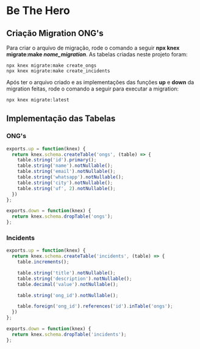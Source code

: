 # Be The Hero

## Criação Migration ONG's

Para criar o arquivo de migração, rode o comando a seguir **npx knex migrate:make *nome_migration***. As tabelas criadas neste projeto foram:

```
npx knex migrate:make create_ongs
npx knex migrate:make create_incidents
```

Após ter o arquivo criado e as implementações das funções **up** e **down** da migration feitas, rode o comando a seguir para executar a migration:

```
npx knex migrate:latest
```

## Implementação das Tabelas

### ONG's

```js
exports.up = function(knex) {
  return knex.schema.createTable('ongs', (table) => {
    table.string('id').primary();
    table.string('name').notNullable();
    table.string('email').notNullable();
    table.string('whatsapp').notNullable();
    table.string('city').notNullable();
    table.string('uf', 2).notNullable();
  })
};

exports.down = function(knex) {
  return knex.schema.dropTable('ongs');
};
```

### Incidents

```js
exports.up = function(knex) {
  return knex.schema.createTable('incidents', (table) => {
    table.increments();

    table.string('title').notNullable();
    table.string('description').notNullable();
    table.decimal('value').notNullable();

    table.string('ong_id').notNullable();

    table.foreign('ong_id').references('id').inTable('ongs');
  })
};

exports.down = function(knex) {
  return knex.schema.dropTable('incidents');
};
```
